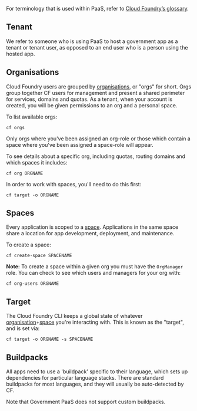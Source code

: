 For terminology that is used within PaaS, refer to [Cloud Foundry’s glossary](http://docs.cloudfoundry.org/concepts/glossary.html).

## Tenant
We refer to someone who is using PaaS to host a government app as a tenant or tenant user, as opposed to an end user who is a person using the hosted app.

## Organisations
Cloud Foundry users are grouped by [organisations](http://docs.cloudfoundry.org/concepts/roles.html#orgs), or "orgs" for short. Orgs group together CF users for management and present a shared perimeter for services, domains and quotas. As a tenant, when your account is created, you will be given permissions to an org and a personal space.

To list available orgs:

``cf orgs``

Only orgs where you've been assigned an org-role or those which contain a space where you've been assigned a space-role will appear.

To see details about a specific org, including quotas, routing domains and which spaces it includes:

``cf org ORGNAME``

In order to work with spaces, you'll need to do this first:

``cf target -o ORGNAME``

## Spaces
Every application is scoped to a [space](http://docs.cloudfoundry.org/concepts/roles.html#spaces). Applications in the same space share a location for app development, deployment, and maintenance.

To create a space:

``cf create-space SPACENAME``

**Note:**  To create a space within a given org you must have the `OrgManager` role. You can check to see which users and managers for your org with:

``cf org-users ORGNAME``

## Target
The Cloud Foundry CLI keeps a global state of whatever [organisation](#organisations)+[space](#spaces) you're interacting with. This is known as the "target", and is set via:

``cf target -o ORGNAME -s SPACENAME``

## Buildpacks
All apps need to use a 'buildpack' specific to their language, which sets up dependencies for particular language stacks. There are standard buildpacks for most languages, and they will usually be auto-detected by CF.

Note that Government PaaS does not support custom buildpacks.

